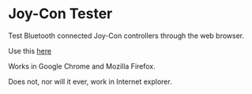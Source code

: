 # Joy-Con Tester
Test Bluetooth connected Joy-Con controllers through the web browser.

Use this [here](https://copycat114.github.io/joycontester/ "Joy-Con Tester")
 
Works in Google Chrome and Mozilla Firefox.
 
Does not, nor will it ever, work in Internet explorer.
